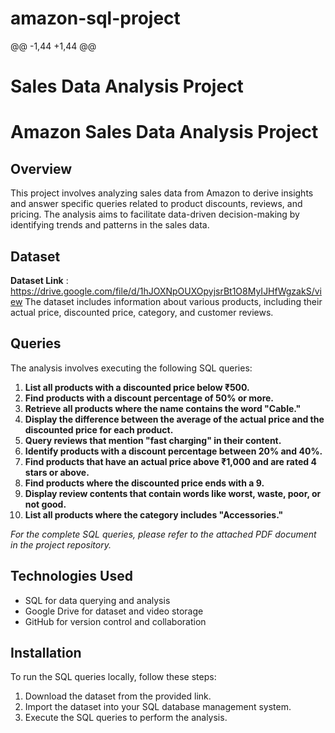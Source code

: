 # amazon-sql-project
@@ -1,44 +1,44 @@
# Sales Data Analysis Project
# Amazon Sales Data Analysis Project

## Overview

This project involves analyzing sales data from Amazon to derive insights and answer specific queries related to product discounts, reviews, and pricing. The analysis aims to facilitate data-driven decision-making by identifying trends and patterns in the sales data.

## Dataset

**Dataset Link** : https://drive.google.com/file/d/1hJOXNpOUXOpyjsrBt1O8MyIJHfWgzakS/view
The dataset includes information about various products, including their actual price, discounted price, category, and customer reviews.

## Queries

The analysis involves executing the following SQL queries:

1. **List all products with a discounted price below ₹500.**
2. **Find products with a discount percentage of 50% or more.**
3. **Retrieve all products where the name contains the word "Cable."**
4. **Display the difference between the average of the actual price and the discounted price for each product.**
5. **Query reviews that mention "fast charging" in their content.**
6. **Identify products with a discount percentage between 20% and 40%.**
7. **Find products that have an actual price above ₹1,000 and are rated 4 stars or above.**
8. **Find products where the discounted price ends with a 9.**
9. **Display review contents that contain words like worst, waste, poor, or not good.**
10. **List all products where the category includes "Accessories."**

*For the complete SQL queries, please refer to the attached PDF document in the project repository.*

## Technologies Used

- SQL for data querying and analysis
- Google Drive for dataset and video storage
- GitHub for version control and collaboration

## Installation

To run the SQL queries locally, follow these steps:

1. Download the dataset from the provided link.
2. Import the dataset into your SQL database management system.
3. Execute the SQL queries to perform the analysis.
